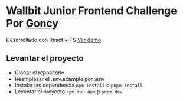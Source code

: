 # Wallbit Junior Frontend Challenge Por [Goncy](https://www.twitch.tv/goncypozzo?lang=es)

Desarrollado con React + TS [Ver demo](URL)

## Levantar el proyecto

- Clonar el repositorio
- Reemplazar el .env.example por .env
- Instalar las dependencia `npm install` o `pnpm install`
- Levantar el proyecto `npm run dev` p `pnpm dev`
